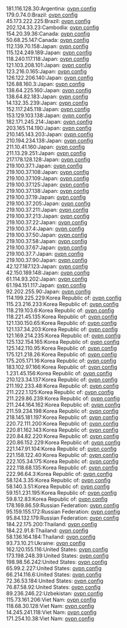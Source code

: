 181.116.128.30:Argentina: [ovpn config](vpn/181_116_128_30.ovpn)  
179.0.74.0:Brazil: [ovpn config](vpn/179_0_74_0.ovpn)  
45.173.222.225:Brazil: [ovpn config](vpn/45_173_222_225.ovpn)  
202.124.33.23:Cambodia: [ovpn config](vpn/202_124_33_23.ovpn)  
154.20.39.36:Canada: [ovpn config](vpn/154_20_39_36.ovpn)  
50.68.25.147:Canada: [ovpn config](vpn/50_68_25_147.ovpn)  
112.139.70.158:Japan: [ovpn config](vpn/112_139_70_158.ovpn)  
115.124.249.189:Japan: [ovpn config](vpn/115_124_249_189.ovpn)  
118.240.117.118:Japan: [ovpn config](vpn/118_240_117_118.ovpn)  
121.103.208.101:Japan: [ovpn config](vpn/121_103_208_101.ovpn)  
123.216.0.165:Japan: [ovpn config](vpn/123_216_0_165.ovpn)  
126.122.206.140:Japan: [ovpn config](vpn/126_122_206_140.ovpn)  
126.88.160.3:Japan: [ovpn config](vpn/126_88_160_3.ovpn)  
138.64.225.160:Japan: [ovpn config](vpn/138_64_225_160.ovpn)  
138.64.82.183:Japan: [ovpn config](vpn/138_64_82_183.ovpn)  
14.132.35.239:Japan: [ovpn config](vpn/14_132_35_239.ovpn)  
152.117.245.118:Japan: [ovpn config](vpn/152_117_245_118.ovpn)  
153.129.103.138:Japan: [ovpn config](vpn/153_129_103_138.ovpn)  
182.171.245.214:Japan: [ovpn config](vpn/182_171_245_214.ovpn)  
203.165.114.190:Japan: [ovpn config](vpn/203_165_114_190.ovpn)  
210.145.143.203:Japan: [ovpn config](vpn/210_145_143_203.ovpn)  
210.194.234.138:Japan: [ovpn config](vpn/210_194_234_138.ovpn)  
211.10.41.160:Japan: [ovpn config](vpn/211_10_41_160.ovpn)  
211.13.29.251:Japan: [ovpn config](vpn/211_13_29_251.ovpn)  
217.178.128.128:Japan: [ovpn config](vpn/217_178_128_128.ovpn)  
219.100.37.1:Japan: [ovpn config](vpn/219_100_37_1.ovpn)  
219.100.37.108:Japan: [ovpn config](vpn/219_100_37_108.ovpn)  
219.100.37.109:Japan: [ovpn config](vpn/219_100_37_109.ovpn)  
219.100.37.125:Japan: [ovpn config](vpn/219_100_37_125.ovpn)  
219.100.37.138:Japan: [ovpn config](vpn/219_100_37_138.ovpn)  
219.100.37.19:Japan: [ovpn config](vpn/219_100_37_19.ovpn)  
219.100.37.205:Japan: [ovpn config](vpn/219_100_37_205.ovpn)  
219.100.37.211:Japan: [ovpn config](vpn/219_100_37_211.ovpn)  
219.100.37.213:Japan: [ovpn config](vpn/219_100_37_213.ovpn)  
219.100.37.22:Japan: [ovpn config](vpn/219_100_37_22.ovpn)  
219.100.37.4:Japan: [ovpn config](vpn/219_100_37_4.ovpn)  
219.100.37.50:Japan: [ovpn config](vpn/219_100_37_50.ovpn)  
219.100.37.58:Japan: [ovpn config](vpn/219_100_37_58.ovpn)  
219.100.37.67:Japan: [ovpn config](vpn/219_100_37_67.ovpn)  
219.100.37.7:Japan: [ovpn config](vpn/219_100_37_7.ovpn)  
219.100.37.90:Japan: [ovpn config](vpn/219_100_37_90.ovpn)  
42.127.187.123:Japan: [ovpn config](vpn/42_127_187_123.ovpn)  
42.150.189.148:Japan: [ovpn config](vpn/42_150_189_148.ovpn)  
61.114.93.202:Japan: [ovpn config](vpn/61_114_93_202.ovpn)  
61.194.151.117:Japan: [ovpn config](vpn/61_194_151_117.ovpn)  
92.202.255.90:Japan: [ovpn config](vpn/92_202_255_90.ovpn)  
114.199.225.229:Korea Republic of: [ovpn config](vpn/114_199_225_229.ovpn)  
115.23.216.233:Korea Republic of: [ovpn config](vpn/115_23_216_233.ovpn)  
118.219.103.6:Korea Republic of: [ovpn config](vpn/118_219_103_6.ovpn)  
118.221.45.135:Korea Republic of: [ovpn config](vpn/118_221_45_135.ovpn)  
121.130.150.65:Korea Republic of: [ovpn config](vpn/121_130_150_65.ovpn)  
121.137.34.203:Korea Republic of: [ovpn config](vpn/121_137_34_203.ovpn)  
121.169.214.235:Korea Republic of: [ovpn config](vpn/121_169_214_235.ovpn)  
125.132.154.165:Korea Republic of: [ovpn config](vpn/125_132_154_165.ovpn)  
125.142.110.95:Korea Republic of: [ovpn config](vpn/125_142_110_95.ovpn)  
175.121.218.26:Korea Republic of: [ovpn config](vpn/175_121_218_26.ovpn)  
175.205.171.16:Korea Republic of: [ovpn config](vpn/175_205_171_16.ovpn)  
183.102.97.166:Korea Republic of: [ovpn config](vpn/183_102_97_166.ovpn)  
1.231.45.156:Korea Republic of: [ovpn config](vpn/1_231_45_156.ovpn)  
210.123.34.137:Korea Republic of: [ovpn config](vpn/210_123_34_137.ovpn)  
211.192.233.48:Korea Republic of: [ovpn config](vpn/211_192_233_48.ovpn)  
211.222.1.125:Korea Republic of: [ovpn config](vpn/211_222_1_125.ovpn)  
211.229.86.239:Korea Republic of: [ovpn config](vpn/211_229_86_239.ovpn)  
211.244.164.162:Korea Republic of: [ovpn config](vpn/211_244_164_162.ovpn)  
211.59.234.198:Korea Republic of: [ovpn config](vpn/211_59_234_198.ovpn)  
218.145.181.197:Korea Republic of: [ovpn config](vpn/218_145_181_197.ovpn)  
220.72.111.200:Korea Republic of: [ovpn config](vpn/220_72_111_200.ovpn)  
220.81.162.143:Korea Republic of: [ovpn config](vpn/220_81_162_143.ovpn)  
220.84.82.220:Korea Republic of: [ovpn config](vpn/220_84_82_220.ovpn)  
220.86.152.229:Korea Republic of: [ovpn config](vpn/220_86_152_229.ovpn)  
221.147.91.104:Korea Republic of: [ovpn config](vpn/221_147_91_104.ovpn)  
221.158.122.40:Korea Republic of: [ovpn config](vpn/221_158_122_40.ovpn)  
222.105.34.175:Korea Republic of: [ovpn config](vpn/222_105_34_175.ovpn)  
222.118.68.135:Korea Republic of: [ovpn config](vpn/222_118_68_135.ovpn)  
222.96.64.3:Korea Republic of: [ovpn config](vpn/222_96_64_3.ovpn)  
58.124.3.35:Korea Republic of: [ovpn config](vpn/58_124_3_35.ovpn)  
58.140.3.51:Korea Republic of: [ovpn config](vpn/58_140_3_51.ovpn)  
59.151.231.195:Korea Republic of: [ovpn config](vpn/59_151_231_195.ovpn)  
59.8.12.83:Korea Republic of: [ovpn config](vpn/59_8_12_83.ovpn)  
178.169.86.59:Russian Federation: [ovpn config](vpn/178_169_86_59.ovpn)  
95.159.155.172:Russian Federation: [ovpn config](vpn/95_159_155_172.ovpn)  
95.84.132.179:Russian Federation: [ovpn config](vpn/95_84_132_179.ovpn)  
184.22.175.200:Thailand: [ovpn config](vpn/184_22_175_200.ovpn)  
184.22.91.8:Thailand: [ovpn config](vpn/184_22_91_8.ovpn)  
58.136.164.184:Thailand: [ovpn config](vpn/58_136_164_184.ovpn)  
93.73.10.21:Ukraine: [ovpn config](vpn/93_73_10_21.ovpn)  
162.120.155.116:United States: [ovpn config](vpn/162_120_155_116.ovpn)  
173.198.248.39:United States: [ovpn config](vpn/173_198_248_39.ovpn)  
198.98.56.242:United States: [ovpn config](vpn/198_98_56_242.ovpn)  
65.99.2.227:United States: [ovpn config](vpn/65_99_2_227.ovpn)  
66.214.116.6:United States: [ovpn config](vpn/66_214_116_6.ovpn)  
72.36.53.184:United States: [ovpn config](vpn/72_36_53_184.ovpn)  
76.87.58.92:United States: [ovpn config](vpn/76_87_58_92.ovpn)  
89.236.246.22:Uzbekistan: [ovpn config](vpn/89_236_246_22.ovpn)  
115.73.161.206:Viet Nam: [ovpn config](vpn/115_73_161_206.ovpn)  
118.68.30.128:Viet Nam: [ovpn config](vpn/118_68_30_128.ovpn)  
14.245.241.118:Viet Nam: [ovpn config](vpn/14_245_241_118.ovpn)  
171.254.10.38:Viet Nam: [ovpn config](vpn/171_254_10_38.ovpn)  
